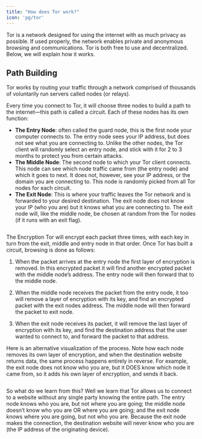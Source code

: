 ```yaml
---
title: "How does Tor work?"
icon: 'pg/tor'
---
```


Tor is a network designed for using the internet with as much privacy as possible. If used properly, the network enables private and anonymous browsing and communications. Tor is both free to use and decentralized. Below, we will explain how it works.

## Path Building

Tor works by routing your traffic through a network comprised of thousands of voluntarily run servers called nodes (or relays).

Every time you connect to Tor, it will choose three nodes to build a path to the internet—this path is called a circuit. Each of these nodes has its own function:

  - **The Entry Node**: often called the guard node, this is the first node your computer connects to. The entry node sees your IP address, but does not see what you are connecting to. Unlike the other nodes, the Tor client will randomly select an entry node, and stick with it for 2 to 3 months to protect you from certain attacks.
  - **The Middle Node**: The second node to which your Tor client connects. This node can see which node traffic came from (the entry node) and which it goes to next. It does not, however, see your IP address, or the domain you are connecting to. This node is randomly picked from all Tor nodes for each circuit.
  - **The Exit Node**: This is where your traffic leaves the Tor network and is forwarded to your desired destination. The exit node does not know your IP (who you are) but it knows what you are connecting to. The exit node will, like the middle node, be chosen at random from the Tor nodes (if it runs with an exit flag).

```mermaid

```

The Encryption Tor will encrypt each packet three times, with each key in turn from the exit, middle and entry node in that order. Once Tor has built a circuit, browsing is done as follows:

1. When the packet arrives at the entry node the first layer of encryption is removed. In this encrypted packet it will find another encrypted packet with the middle node’s address. The entry node will then forward that to the middle node.

2. When the middle node receives the packet from the entry node, it too will remove a layer of encryption with its key, and find an encrypted packet with the exit nodes address. The middle node will then forward the packet to exit node.

3. When the exit node receives its packet, it will remove the last layer of encryption with its key, and find the destination address that the user wanted to connect to, and forward the packet to that address.

Here is an alternative visualization of the process. Note how each node removes its own layer of encryption, and when the destination website returns data, the same process happens entirely in reverse. For example, the exit node does not know who you are, but it DOES know which node it came from, so it adds his own layer of encryption, and sends it back.

```mermaid

```

So what do we learn from this? Well we learn that Tor allows us to connect to a website without any single party knowing the entire path. The entry node knows who you are, but not where you are going; the middle node doesn’t know who you are OR where you are going; and the exit node knows where you are going, but not who you are. Because the exit node makes the connection, the destination website will never know who you are (the IP address of the originating device).
